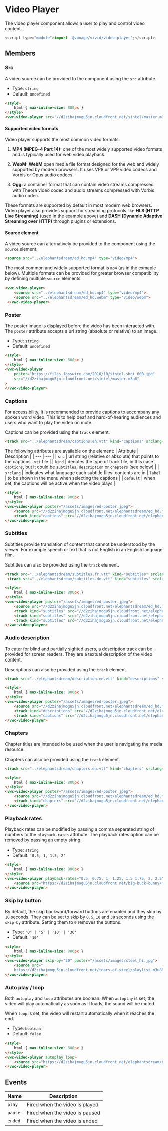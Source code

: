 # Video Player

The video player component allows a user to play and control video content.

```js
<script type="module">import '@vonage/vivid/video-player';</script>
```

## Members

### Src

A video source can be provided to the component using the `src` attribute.

- Type: `string`
- Default: `undefined`

```html preview
<style>
	html { max-inline-size: 800px }
</style>
<vwc-video-player src="//d2zihajmogu5jn.cloudfront.net/sintel/master.m3u8"></vwc-video-player>
```

#### Supported video formats

Video player supports the most common video formats:

1. **MP4 (MPEG-4 Part 14):** one of the most widely supported video formats and is typically used for web video playback.

2. **WebM: WebM** open media file format designed for the web and widely supported by modern browsers. It uses VP8 or VP9 video codecs and Vorbis or Opus audio codecs.

3. **Ogg:** a container format that can contain video streams compressed with Theora video codec and audio streams compressed with Vorbis audio codec.

These formats are supported by default in most modern web browsers. Video player also provides support for streaming protocols like **HLS (HTTP Live Streaming)** (used in the example above) and **DASH (Dynamic Adaptive Streaming over HTTP)** through plugins or extensions.

#### Source element

A video source can alternatively be provided to the component using the `source` element.

```html
<source src="../elephantsdream/ed_hd.mp4" type="video/mp4">
```

The most common and widely supported format is `mp4` (as in the exmaple below).
Multiple formats can be provided for greater browser compatibility by defining multiple `source` elements

```html
<vwc-video-player>
    <source src="../elephantsdream/ed_hd.mp4" type="video/mp4">
    <source src="../elephantsdream/ed_hd.webm" type="video/webm">
 </vwc-video-player>
```

### Poster

The poster image is displayed before the video has been interacted with. The `poster` attribute accepts a url string (absolute or relative) to an image.

- Type: `string`
- Default: `undefined`

```html preview
<style>
	html { max-inline-size: 800px }
</style>
<vwc-video-player
    poster="https://files.fosswire.com/2010/10/sintel-shot_600.jpg"
    src="//d2zihajmogu5jn.cloudfront.net/sintel/master.m3u8"
>
</vwc-video-player>
```

### Captions

For accessibility, it is recommended to provide captions to accompany any spoken word video. This is to help deaf and hard-of-hearing audiences and users who want to play the video on mute.

Captions can be provided using the `track` element.

```html
<track src="../elephantsdream/captions.en.vtt" kind="captions" srclang="en" label="English" default>
```

The following attributes are available on the element:
| Attribute | Description |
| --- | --- |
| `src` | url string (relative or absolute) that points to the captions `.vtt` file |
| `kind` | denotes the type of track file, in this case `captions`, but it could be `subtitles`, `description` or `chapters` (see below) |
| `srclang` | indicates what language each subtitle files' contents are in
| `label` | to be shown in the menu when selecting the captions |
| `default` |  when set, the captions will be active when the video plays |

```html preview
<style>
	html { max-inline-size: 800px }
</style>
<vwc-video-player poster="/assets/images/ed-poster.jpeg">
    <source src="//d2zihajmogu5jn.cloudfront.net/elephantsdream/ed_hd.mp4" type="video/mp4">
    <track kind="captions" src="//d2zihajmogu5jn.cloudfront.net/elephantsdream/captions.en.vtt" srclang="en" label="English" default>
</vwc-video-player>
```

### Subtitles

Subtitles provide translation of content that cannot be understood by the viewer. For example speech or text that is not English in an English language film.

Subtitles can also be provided using the `track` element.

```html
<track src="../elephantsdream/subtitles.fr.vtt" kind="subtitles" srclang="fr" label="Française">
 <track src="../elephantsdream/subtitles.de.vtt" kind="subtitles" srclang="de" label="Deutsch">
```

```html preview
<style>
	html { max-inline-size: 800px }
</style>
<vwc-video-player poster="/assets/images/ed-poster.jpeg">
    <source src="//d2zihajmogu5jn.cloudfront.net/elephantsdream/ed_hd.mp4" type="video/mp4">
    <track kind="subtitles" src="//d2zihajmogu5jn.cloudfront.net/elephantsdream/captions.en.vtt" srclang="en" label="English" default>
    <track kind="subtitles" src="//d2zihajmogu5jn.cloudfront.net/elephantsdream/captions.ja.vtt" srclang="ja" label="Japanese">
    <track kind="subtitles" src="//d2zihajmogu5jn.cloudfront.net/elephantsdream/captions.ru.vtt" srclang="ru" label="Russian">
</vwc-video-player>
```

### Audio description

To cater for blind and partially sighted users, a description track can be provided for screen readers. They are a textual description of the video content.

Descriptions can also be provided using the `track` element.

```html
<track src="../elephantsdream/description.en.vtt" kind="descriptions" srclang="en" label="English">
```

```html preview
<style>
	html { max-inline-size: 800px }
</style>
<vwc-video-player poster="/assets/images/ed-poster.jpeg">
    <source src="//d2zihajmogu5jn.cloudfront.net/elephantsdream/ed_hd.mp4" type="video/mp4">
    <track kind="descriptions" src="//d2zihajmogu5jn.cloudfront.net/elephantsdream/descriptions.en.vtt" label="English" srclang="en">
    <track kind="captions" src="//d2zihajmogu5jn.cloudfront.net/elephantsdream/captions.en.vtt" srclang="en" label="English">
</vwc-video-player>
```

### Chapters

Chapter titles are intended to be used when the user is navigating the media resource.

Chapters can also be provided using the `track` element.

```html
<track src="../elephantsdream/chapters.en.vtt" kind="chapters" srclang="en">
```

```html preview
<style>
	html { max-inline-size: 800px }
</style>
<vwc-video-player poster="/assets/images/ed-poster.jpeg">
    <source src="//d2zihajmogu5jn.cloudfront.net/elephantsdream/ed_hd.mp4" type="video/mp4">
    <track kind="chapters" src="//d2zihajmogu5jn.cloudfront.net/elephantsdream/chapters.en.vtt" srclang="en">
</vwc-video-player>
```

### Playback rates

Playback rates can be modified by passing a comma separated string of numbers to the `playback-rates` attribute.
The playback rates option can be removed by passing an empty string.

- Type: `string`
- Default: `'0.5, 1, 1.5, 2'` 

```html preview
<style>
	html { max-inline-size: 800px }
</style>
<vwc-video-player playback-rates="0.5, 0.75, 1, 1.25, 1.5 1.75, 2, 2.5" poster="https://d2zihajmogu5jn.cloudfront.net/big-buck-bunny/bbb.png">
    <source src="https://d2zihajmogu5jn.cloudfront.net/big-buck-bunny/master.m3u8" type="application/x-mpegURL">
</vwc-video-player>
```

### Skip by button

By default, the skip backward/forward buttons are enabled and they skip by `10` seconds.
They can be set to skip by `0`, `5`, `10` and `30` seconds using the `skip-by` attribute. 
Setting them to `0` removes the buttons.

- Type: `'0' | '5' | '10' | '30'`
- Default: `'10'`

```html preview
<style>
	html { max-inline-size: 800px }
</style>
<vwc-video-player skip-by="30" poster="/assets/images/steel_hi.jpg">
    <source src="
    https://d2zihajmogu5jn.cloudfront.net/tears-of-steel/playlist.m3u8" type="application/x-mpegURL">
</vwc-video-player>
```

### Auto play / loop

Both `autoplay` and `loop` attributes are boolean. When `autoplay` is set, the video will play automatically as soon as it loads, the sound will be muted.

When `loop` is set, the video will restart automatically when it reaches the end.

- Type: `boolean`
- Default: `false`

```html preview
<style>
	html { max-inline-size: 800px }
</style>
<vwc-video-player autoplay loop>
    <source src="https://d2zihajmogu5jn.cloudfront.net/elephantsdream/hls/ed_hd.m3u8" type="application/x-mpegURL">
</vwc-video-player>
```

## Events

<div class="table-wrapper">

| Name | Description |
| ---- | ----------- |
| `play` | Fired when the video is played |
| `pause` | Fired when the video is paused |
| `ended` | Fired when the video is ended |

</div>